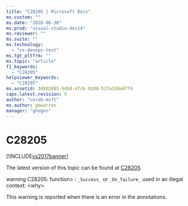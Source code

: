 ```yaml
---
title: "C28205 | Microsoft Docs"
ms.custom: ""
ms.date: "2018-06-30"
ms.prod: "visual-studio-dev14"
ms.reviewer: ""
ms.suite: ""
ms.technology: 
  - "vs-devops-test"
ms.tgt_pltfrm: ""
ms.topic: "article"
f1_keywords: 
  - "C28205"
helpviewer_keywords: 
  - "C28205"
ms.assetid: 3d802885-bdb8-47cb-9108-527a328a0774
caps.latest.revision: 5
author: "corob-msft"
ms.author: gewarren
manager: "ghogen"
---
```

# C28205
[!INCLUDE[vs2017banner](../includes/vs2017banner.md)]

The latest version of this topic can be found at [C28205](https://docs.microsoft.com/visualstudio/code-quality/c28205).  
  
warning C28205: function> : `_Success_` or `_On_failure_` used in an illegal context: \<why>  
  
 This warning is reported when there is an error in the annotations.



